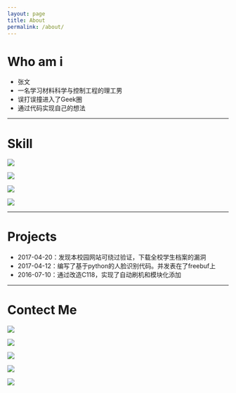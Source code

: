 ```yaml
---
layout: page
title: About
permalink: /about/
---
```

#  Who am i
- 张文
- 一名学习材料科学与控制工程的理工男
- 误打误撞进入了Geek圈
- 通过代码实现自己的想法

------
# Skill
[![](https://img.shields.io/badge/Python-2.7.*-brightgreen.svg)]() 

[![](https://img.shields.io/badge/ubuntu-16.04-brightgreen.svg)]()

[![](https://img.shields.io/badge/Mysql-5.7*-brightgreen.svg)]() 

[![](https://img.shields.io/badge/OpenCV-3.2.0-brightgreen.svg)]()

---
# Projects
- 2017-04-20：发现本校园网站可绕过验证，下载全校学生档案的漏洞
- 2017-04-12：编写了基于python的人脸识别代码。并发表在了freebuf上
- 2016-07-10：通过改造C118，实现了自动刷机和模块化添加

---
# Contect Me
[![](https://img.shields.io/badge/TEL-15294705728-blue.svg)]()

[![](https://img.shields.io/badge/Gmail-zw97073966%40gmail.com-blue.svg)](zw97073966@gmail.com)

[![](https://img.shields.io/badge/Github-0x024-blue.svg)](http://github.com/0x024)

[![](https://img.shields.io/badge/Facebook-facebook-blue.svg)](https://www.facebook.com/wenzhang521)

[![](https://img.shields.io/badge/Weibo-weibo-blue.svg)](http://weibo.com/miniwenwen)








